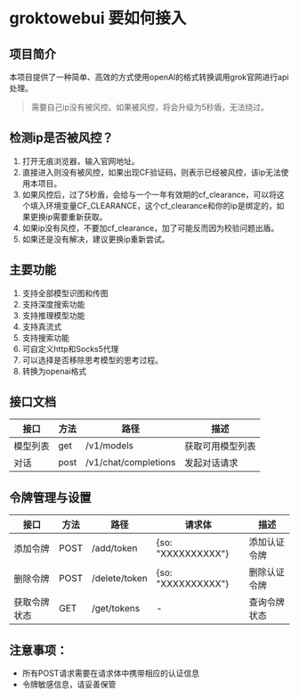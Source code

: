 # groktowebui 要如何接入


## 项目简介


本项目提供了一种简单、高效的方式使用openAI的格式转换调用grok官网进行api处理。

> 需要自己ip没有被风控。如果被风控，将会升级为5秒盾，无法绕过。

## 检测ip是否被风控？
1. 打开无痕浏览器，输入官网地址。
2. 直接进入则没有被风控，如果出现CF验证码，则表示已经被风控，该ip无法使用本项目。
3. 如果风控后，过了5秒盾，会给与一个一年有效期的cf_clearance，可以将这个填入环境变量CF_CLEARANCE，这个cf_clearance和你的ip是绑定的，如果更换ip需要重新获取。
4. 如果ip没有风控，不要加cf_clearance，加了可能反而因为校验问题出盾。
5. 如果还是没有解决，建议更换ip重新尝试。

## 主要功能
1. 支持全部模型识图和传图
2. 支持深度搜索功能
3. 支持推理模型功能
4. 支持真流式
5. 支持搜索功能
6. 可自定义http和Socks5代理
7. 可以选择是否移除思考模型的思考过程。
8. 转换为openai格式

## 接口文档

| 接口 | 方法 | 路径 | 描述  |
| ------ | ------ | ------ | ------ |
| 模型列表 | get | /v1/models | 获取可用模型列表 | 
| 对话 | post | /v1/chat/completions | 发起对话请求 | 

## 令牌管理与设置

| 接口 | 方法 | 路径 | 请求体  | 描述  |
| ------ | ------ | ------ | ------ |------ |
| 添加令牌 | POST | /add/token | {so: "XXXXXXXXXX"} |  添加认证令牌 | 
| 删除令牌 | POST | /delete/token | {so: "XXXXXXXXXX"} | 删除认证令牌 | 
| 获取令牌状态 | GET | /get/tokens | - | 查询令牌状态 | 


## 注意事项：

- 所有POST请求需要在请求体中携带相应的认证信息
- 令牌敏感信息，请妥善保管
